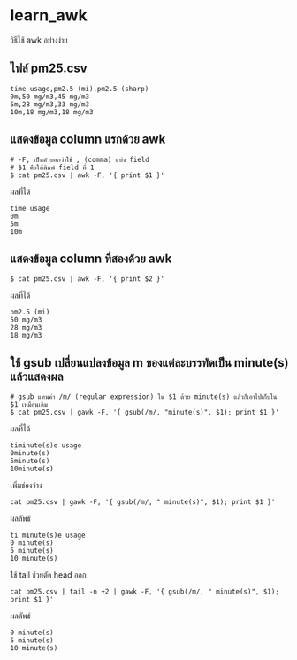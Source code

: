 # learn_awk

วิธีใช้ awk อย่างง่าย 

## ไฟล์ pm25.csv

```
time usage,pm2.5 (mi),pm2.5 (sharp)
0m,50 mg/m3,45 mg/m3
5m,28 mg/m3,33 mg/m3
10m,18 mg/m3,18 mg/m3
```

## แสดงข้อมูล column แรกด้วย awk

```
# -F, เป็นตัวบอกว่าใช้ , (comma) แบ่ง field
# $1 คือให้พิมพ์ field ที่ 1
$ cat pm25.csv | awk -F, '{ print $1 }'
```

ผลที่ได้

```
time usage
0m
5m
10m
```

## แสดงข้อมูล column ที่สองด้วย awk

```
$ cat pm25.csv | awk -F, '{ print $2 }'
```

ผลที่ได้

```
pm2.5 (mi)
50 mg/m3
28 mg/m3
18 mg/m3
```

## ใช้ gsub เปลี่ยนแปลงข้อมูล m ของแต่ละบรรทัดเป็น minute(s) แล้วแสดงผล

```
# gsub แทนค่า /m/ (regular expression) ใน $1 ด้วย minute(s) แล้วก็เอาไปเก็บใน $1 เหมือนเดิม
$ cat pm25.csv | gawk -F, '{ gsub(/m/, "minute(s)", $1); print $1 }'
```

ผลที่ได้

```
timinute(s)e usage
0minute(s)
5minute(s)
10minute(s)
```

เพิ่มช่องว่าง

```
cat pm25.csv | gawk -F, '{ gsub(/m/, " minute(s)", $1); print $1 }'

```
ผลลัพธ์

```
ti minute(s)e usage
0 minute(s)
5 minute(s)
10 minute(s)
```

ใช้ tail ช่วยตัด head ออก

```
cat pm25.csv | tail -n +2 | gawk -F, '{ gsub(/m/, " minute(s)", $1); print $1 }'
```

ผลลัพธ์

```
0 minute(s)
5 minute(s)
10 minute(s)
```
